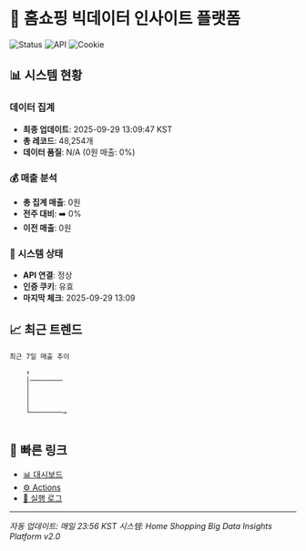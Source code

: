 # 🎯 홈쇼핑 빅데이터 인사이트 플랫폼

![Status](https://img.shields.io/badge/상태-점검필요-red) ![API](https://img.shields.io/badge/API-정상-green) ![Cookie](https://img.shields.io/badge/Cookie-유효-green)

## 📊 시스템 현황

### 데이터 집계
- **최종 업데이트**: 2025-09-29 13:09:47 KST
- **총 레코드**: 48,254개
- **데이터 품질**: N/A (0원 매출: 0%)

### 💰 매출 분석
- **총 집계 매출**: 0원
- **전주 대비**: ➡️ 0%
- **이전 매출**: 0원

### 🔧 시스템 상태
- **API 연결**: 정상
- **인증 쿠키**: 유효
- **마지막 체크**: 2025-09-29 13:09

## 📈 최근 트렌드

```
최근 7일 매출 추이

    ↑
    │────────
    │
    │
    │
    └────────→
    
```

## 🔗 빠른 링크

- [📊 대시보드](dashboard/)
- [⚙️ Actions](../../actions)
- [📝 실행 로그](../../actions/workflows/daily_scraping.yml)

---

*자동 업데이트: 매일 23:56 KST*
*시스템: Home Shopping Big Data Insights Platform v2.0*
